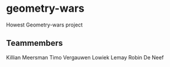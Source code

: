 # geometry-wars
Howest Geometry-wars project


Teammembers
-----------
Killian Meersman
Timo Vergauwen
Lowiek Lemay
Robin De Neef
